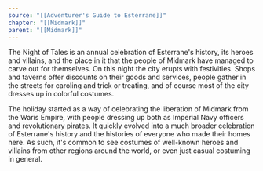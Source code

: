 ```yaml
---
source: "[[Adventurer's Guide to Esterrane]]"
chapter: "[[Midmark]]"
parent: "[[Midmark]]"
---
```

The Night of Tales is an annual celebration of Esterrane's history, its heroes and villains, and the place in it that the people of Midmark have managed to carve out for themselves. On this night the city erupts with festivities. Shops and taverns offer discounts on their goods and services, people gather in the streets for caroling and trick or treating, and of course most of the city dresses up in colorful costumes.

The holiday started as a way of celebrating the liberation of Midmark from the Waris Empire, with people dressing up both as Imperial Navy officers and revolutionary pirates. It quickly evolved into a much broader celebration of Esterrane's history and the histories of everyone who made their homes here. As such, it's common to see costumes of well-known heroes and villains from other regions around the world, or even just casual costuming in general.